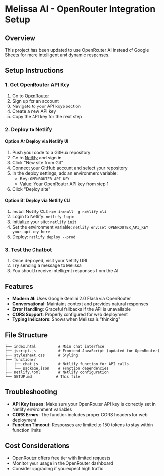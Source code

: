 # Melissa AI - OpenRouter Integration Setup

## Overview
This project has been updated to use OpenRouter AI instead of Google Sheets for more intelligent and dynamic responses.

## Setup Instructions

### 1. Get OpenRouter API Key
1. Go to [OpenRouter](https://openrouter.ai/)
2. Sign up for an account
3. Navigate to your API keys section
4. Create a new API key
5. Copy the API key for the next step

### 2. Deploy to Netlify

#### Option A: Deploy via Netlify UI
1. Push your code to a GitHub repository
2. Go to [Netlify](https://netlify.com/) and sign in
3. Click "New site from Git"
4. Connect your GitHub account and select your repository
5. In the deploy settings, add an environment variable:
   - Key: `OPENROUTER_API_KEY`
   - Value: Your OpenRouter API key from step 1
6. Click "Deploy site"

#### Option B: Deploy via Netlify CLI
1. Install Netlify CLI: `npm install -g netlify-cli`
2. Login to Netlify: `netlify login`
3. Initialize your site: `netlify init`
4. Set the environment variable: `netlify env:set OPENROUTER_API_KEY your-api-key-here`
5. Deploy: `netlify deploy --prod`

### 3. Test the Chatbot
1. Once deployed, visit your Netlify URL
2. Try sending a message to Melissa
3. You should receive intelligent responses from the AI

## Features
- **Modern AI**: Uses Google Gemini 2.0 Flash via OpenRouter
- **Conversational**: Maintains context and provides natural responses
- **Error Handling**: Graceful fallbacks if the API is unavailable
- **CORS Support**: Properly configured for web deployment
- **Typing Indicators**: Shows when Melissa is "thinking"

## File Structure
```
├── index.html          # Main chat interface
├── jscript.js          # Frontend JavaScript (updated for OpenRouter)
├── stylesheet.css      # Styling
├── functions/
│   ├── chat.js         # Netlify function for API calls
│   └── package.json    # Function dependencies
├── netlify.toml        # Netlify configuration
└── SETUP.md           # This file
```

## Troubleshooting
- **API Key Issues**: Make sure your OpenRouter API key is correctly set in Netlify environment variables
- **CORS Errors**: The function includes proper CORS headers for web deployment
- **Function Timeout**: Responses are limited to 150 tokens to stay within function limits

## Cost Considerations
- OpenRouter offers free tier with limited requests
- Monitor your usage in the OpenRouter dashboard
- Consider upgrading if you expect high traffic 